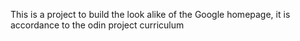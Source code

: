 This is a project to build the look alike of the Google homepage, it is accordance to the odin project curriculum